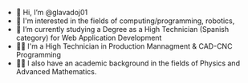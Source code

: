 - 👋 Hi, I’m @glavadoj01
- 👀 I'm interested in the fields of computing/programming, robotics,
- 🌱 I’m currently studying a Degree as a High Technician (Spanish category) for Web Application Development
- 🧑‍🎓 I'm a High Technician in Production Mannagment & CAD-CNC Programming
- 🧑‍🎓 I also have an academic background in the fields of Physics and Advanced Mathematics.

